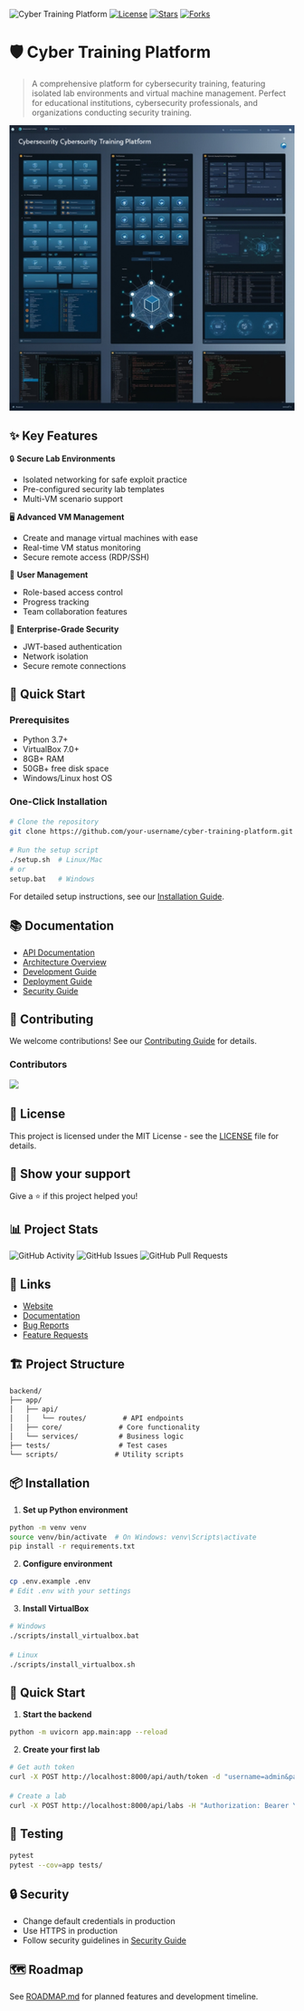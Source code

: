 ![Cyber Training Platform](https://img.shields.io/badge/Project-Cyber%20Training%20Platform-blue)
[![License](https://img.shields.io/badge/License-MIT-green.svg)](./LICENSE)
[![Stars](https://img.shields.io/github/stars/paralisieth/Project02?style=social)](https://github.com/paralisieth/Project02/stargazers)
[![Forks](https://img.shields.io/github/forks/paralisieth/Project02?style=social)](https://github.com/paralisieth/Project02/network/members)

# 🛡️ Cyber Training Platform

> A comprehensive platform for cybersecurity training, featuring isolated lab environments and virtual machine management. Perfect for educational institutions, cybersecurity professionals, and organizations conducting security training.

<p align="center">
  <img src="./docs/images/platform-preview.png" alt="Platform Preview" width="600">
</p>

## ✨ Key Features

🔒 **Secure Lab Environments**
- Isolated networking for safe exploit practice
- Pre-configured security lab templates
- Multi-VM scenario support

🖥️ **Advanced VM Management**
- Create and manage virtual machines with ease
- Real-time VM status monitoring
- Secure remote access (RDP/SSH)

👥 **User Management**
- Role-based access control
- Progress tracking
- Team collaboration features

🔐 **Enterprise-Grade Security**
- JWT-based authentication
- Network isolation
- Secure remote connections

## 🚀 Quick Start

### Prerequisites
- Python 3.7+
- VirtualBox 7.0+
- 8GB+ RAM
- 50GB+ free disk space
- Windows/Linux host OS

### One-Click Installation
```bash
# Clone the repository
git clone https://github.com/your-username/cyber-training-platform.git

# Run the setup script
./setup.sh  # Linux/Mac
# or
setup.bat   # Windows
```

For detailed setup instructions, see our [Installation Guide](./docs/deployment.md).

## 📚 Documentation

- [API Documentation](./docs/api.md)
- [Architecture Overview](./docs/architecture.md)
- [Development Guide](./docs/development.md)
- [Deployment Guide](./docs/deployment.md)
- [Security Guide](./docs/security.md)

## 🤝 Contributing

We welcome contributions! See our [Contributing Guide](./CONTRIBUTING.md) for details.

### Contributors
<a href="https://github.com/paralisieth/Project02/graphs/contributors">
  <img src="https://contributors-img.web.app/image?repo=paralisieth/Project02" />
</a>

## 📝 License

This project is licensed under the MIT License - see the [LICENSE](./LICENSE) file for details.

## 🌟 Show your support

Give a ⭐️ if this project helped you!

## 📊 Project Stats

![GitHub Activity](https://img.shields.io/github/commit-activity/m/paralisieth/Project02)
![GitHub Issues](https://img.shields.io/github/issues/paralisieth/Project02)
![GitHub Pull Requests](https://img.shields.io/github/issues-pr/paralisieth/Project02)

## 🔗 Links

- [Website](https://your-project-website.com)
- [Documentation](https://your-docs-site.com)
- [Bug Reports](https://github.com/paralisieth/Project02/issues)
- [Feature Requests](https://github.com/paralisieth/Project02/issues/new)

## 🏗 Project Structure

```
backend/
├── app/
│   ├── api/
│   │   └── routes/         # API endpoints
│   ├── core/              # Core functionality
│   └── services/          # Business logic
├── tests/                 # Test cases
└── scripts/              # Utility scripts
```

## 📦 Installation

1. **Set up Python environment**
```bash
python -m venv venv
source venv/bin/activate  # On Windows: venv\Scripts\activate
pip install -r requirements.txt
```

2. **Configure environment**
```bash
cp .env.example .env
# Edit .env with your settings
```

3. **Install VirtualBox**
```bash
# Windows
./scripts/install_virtualbox.bat

# Linux
./scripts/install_virtualbox.sh
```

## 🚀 Quick Start

1. **Start the backend**
```bash
python -m uvicorn app.main:app --reload
```

2. **Create your first lab**
```bash
# Get auth token
curl -X POST http://localhost:8000/api/auth/token -d "username=admin&password=admin123"

# Create a lab
curl -X POST http://localhost:8000/api/labs -H "Authorization: Bearer YOUR_TOKEN"
```

## 🧪 Testing

```bash
pytest
pytest --cov=app tests/
```

## 🔒 Security

- Change default credentials in production
- Use HTTPS in production
- Follow security guidelines in [Security Guide](./docs/security.md)

## 🗺 Roadmap

See [ROADMAP.md](ROADMAP.md) for planned features and development timeline.
